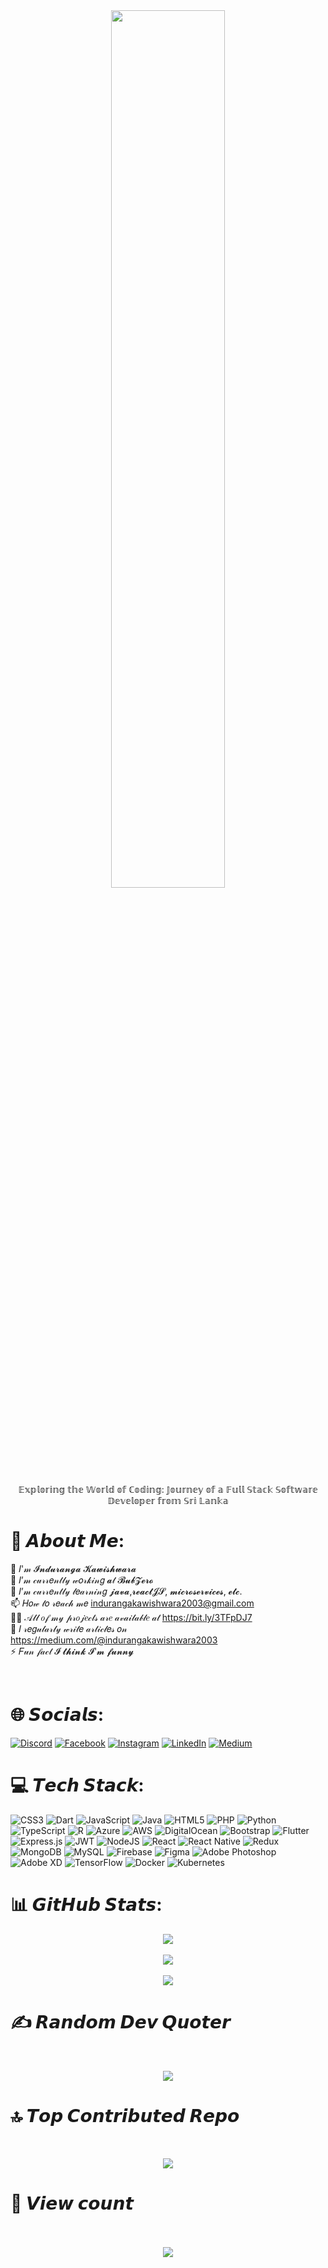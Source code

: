 <div align="center">
<img src="https://media1.giphy.com/media/S8rEAbtG4WA2ULH7CH/giphy.gif" align="center" width= 60% />
</div>  
  
<br/>

<div align="center">𝔼𝕩𝕡𝕝𝕠𝕣𝕚𝕟𝕘 𝕥𝕙𝕖 𝕎𝕠𝕣𝕝𝕕 𝕠𝕗 ℂ𝕠𝕕𝕚𝕟𝕘: 𝕁𝕠𝕦𝕣𝕟𝕖𝕪 𝕠𝕗 𝕒 𝔽𝕦𝕝𝕝 𝕊𝕥𝕒𝕔𝕜 𝕊𝕠𝕗𝕥𝕨𝕒𝕣𝕖 𝔻𝕖𝕧𝕖𝕝𝕠𝕡𝕖𝕣 𝕗𝕣𝕠𝕞 𝕊𝕣𝕚 𝕃𝕒𝕟𝕜𝕒</div>  
  

# 💫 𝘼𝙗𝙤𝙪𝙩 𝙈𝙚:
👋 𝐼'𝓂 𝓘𝓷𝓭𝓾𝓻𝓪𝓷𝓰𝓪 𝓚𝓪𝔀𝓲𝓼𝓱𝔀𝓪𝓻𝓪<br>🔭 𝐼’𝓂 𝒸𝓊𝓇𝓇𝑒𝓃𝓉𝓁𝓎 𝓌𝑜𝓇𝓀𝒾𝓃𝑔 𝓪𝓉 𝓑𝓾𝓫𝓩𝓮𝓻𝓸<br>🌱 𝐼’𝓂 𝒸𝓊𝓇𝓇𝑒𝓃𝓉𝓁𝓎 𝓁𝑒𝒶𝓇𝓃𝒾𝓃𝑔 𝓳𝓪𝓿𝓪,𝓻𝓮𝓪𝓬𝓽𝓙𝓢, 𝓶𝓲𝓬𝓻𝓸𝓼𝓮𝓻𝓿𝓲𝓬𝓮𝓼, 𝓮𝓽𝓬.<br>📫 𝐻𝑜𝓌 𝓉𝑜 𝓇𝑒𝒶𝒸𝒽 𝓂𝑒 indurangakawishwara2003@gmail.com<br>👨‍💻 𝒜𝓁𝓁 𝑜𝒻 𝓂𝓎 𝓅𝓇𝑜𝒿𝑒𝒸𝓉𝓈 𝒶𝓇𝑒 𝒶𝓋𝒶𝒾𝓁𝒶𝒷𝓁𝑒 𝒶𝓉 https://bit.ly/3TFpDJ7<br>📝 𝐼 𝓇𝑒𝑔𝓊𝓁𝒶𝓇𝓁𝓎 𝓌𝓇𝒾𝓉𝑒 𝒶𝓇𝓉𝒾𝒸𝓁𝑒𝓈 𝑜𝓃 https://medium.com/@indurangakawishwara2003<br>⚡ 𝐹𝓊𝓃 𝒻𝒶𝒸𝓉 𝓘 𝓽𝓱𝓲𝓷𝓴 𝓘'𝓶 𝓯𝓾𝓷𝓷𝔂

<br/>  

# 🌐 𝙎𝙤𝙘𝙞𝙖𝙡𝙨:
[![Discord](https://img.shields.io/badge/Discord-%237289DA.svg?logo=discord&logoColor=white)](https://discord.gg/#7082) [![Facebook](https://img.shields.io/badge/Facebook-%231877F2.svg?logo=Facebook&logoColor=white)](https://facebook.com/induranga.kawishwara.7) [![Instagram](https://img.shields.io/badge/Instagram-%23E4405F.svg?logo=Instagram&logoColor=white)](https://instagram.com/_induranga_kawishwara_) [![LinkedIn](https://img.shields.io/badge/LinkedIn-%230077B5.svg?logo=linkedin&logoColor=white)](https://linkedin.com/in/induranga-kawishwara-6397a328b) [![Medium](https://img.shields.io/badge/Medium-12100E?logo=medium&logoColor=white)](https://medium.com/@@indurangakawishwara2003) 

# 💻 𝙏𝙚𝙘𝙝 𝙎𝙩𝙖𝙘𝙠:
![CSS3](https://img.shields.io/badge/css3-%231572B6.svg?style=for-the-badge&logo=css3&logoColor=white) ![Dart](https://img.shields.io/badge/dart-%230175C2.svg?style=for-the-badge&logo=dart&logoColor=white) ![JavaScript](https://img.shields.io/badge/javascript-%23323330.svg?style=for-the-badge&logo=javascript&logoColor=%23F7DF1E) ![Java](https://img.shields.io/badge/java-%23ED8B00.svg?style=for-the-badge&logo=openjdk&logoColor=white) ![HTML5](https://img.shields.io/badge/html5-%23E34F26.svg?style=for-the-badge&logo=html5&logoColor=white) ![PHP](https://img.shields.io/badge/php-%23777BB4.svg?style=for-the-badge&logo=php&logoColor=white) ![Python](https://img.shields.io/badge/python-3670A0?style=for-the-badge&logo=python&logoColor=ffdd54) ![TypeScript](https://img.shields.io/badge/typescript-%23007ACC.svg?style=for-the-badge&logo=typescript&logoColor=white) ![R](https://img.shields.io/badge/r-%23276DC3.svg?style=for-the-badge&logo=r&logoColor=white) ![Azure](https://img.shields.io/badge/azure-%230072C6.svg?style=for-the-badge&logo=microsoftazure&logoColor=white) ![AWS](https://img.shields.io/badge/AWS-%23FF9900.svg?style=for-the-badge&logo=amazon-aws&logoColor=white) ![DigitalOcean](https://img.shields.io/badge/DigitalOcean-%230167ff.svg?style=for-the-badge&logo=digitalOcean&logoColor=white) ![Bootstrap](https://img.shields.io/badge/bootstrap-%238511FA.svg?style=for-the-badge&logo=bootstrap&logoColor=white) ![Flutter](https://img.shields.io/badge/Flutter-%2302569B.svg?style=for-the-badge&logo=Flutter&logoColor=white) ![Express.js](https://img.shields.io/badge/express.js-%23404d59.svg?style=for-the-badge&logo=express&logoColor=%2361DAFB) ![JWT](https://img.shields.io/badge/JWT-black?style=for-the-badge&logo=JSON%20web%20tokens) ![NodeJS](https://img.shields.io/badge/node.js-6DA55F?style=for-the-badge&logo=node.js&logoColor=white) ![React](https://img.shields.io/badge/react-%2320232a.svg?style=for-the-badge&logo=react&logoColor=%2361DAFB) ![React Native](https://img.shields.io/badge/react_native-%2320232a.svg?style=for-the-badge&logo=react&logoColor=%2361DAFB) ![Redux](https://img.shields.io/badge/redux-%23593d88.svg?style=for-the-badge&logo=redux&logoColor=white) ![MongoDB](https://img.shields.io/badge/MongoDB-%234ea94b.svg?style=for-the-badge&logo=mongodb&logoColor=white) ![MySQL](https://img.shields.io/badge/mysql-%2300000f.svg?style=for-the-badge&logo=mysql&logoColor=white) ![Firebase](https://img.shields.io/badge/Firebase-039BE5?style=for-the-badge&logo=Firebase&logoColor=white) ![Figma](https://img.shields.io/badge/figma-%23F24E1E.svg?style=for-the-badge&logo=figma&logoColor=white) ![Adobe Photoshop](https://img.shields.io/badge/adobe%20photoshop-%2331A8FF.svg?style=for-the-badge&logo=adobe%20photoshop&logoColor=white) ![Adobe XD](https://img.shields.io/badge/Adobe%20XD-470137?style=for-the-badge&logo=Adobe%20XD&logoColor=#FF61F6) ![TensorFlow](https://img.shields.io/badge/TensorFlow-%23FF6F00.svg?style=for-the-badge&logo=TensorFlow&logoColor=white) ![Docker](https://img.shields.io/badge/docker-%230db7ed.svg?style=for-the-badge&logo=docker&logoColor=white) ![Kubernetes](https://img.shields.io/badge/kubernetes-%23326ce5.svg?style=for-the-badge&logo=kubernetes&logoColor=white)

# 📊 𝙂𝙞𝙩𝙃𝙪𝙗 𝙎𝙩𝙖𝙩𝙨:
<div align="center">

  ![](https://github-readme-stats.vercel.app/api?username=Induranga-kawishwara&theme=dark&hide_border=false&include_all_commits=true&count_private=true)<br/><br/>
  ![](https://github-readme-streak-stats.herokuapp.com/?user=Induranga-kawishwara&theme=dark&hide_border=false)<br/><br/>
  ![](https://github-readme-stats.vercel.app/api/top-langs/?username=Induranga-kawishwara&theme=dark&hide_border=false&include_all_commits=true&count_private=true&layout=compact)

</div>




# ✍️ 𝙍𝙖𝙣𝙙𝙤𝙢 𝘿𝙚𝙫 𝙌𝙪𝙤𝙩𝙚𝙧
<br/>
<div align="center">
  
  ![](https://quotes-github-readme.vercel.app/api?type=horizontal&theme=radical)

</div>

# 🔝 𝙏𝙤𝙥 𝘾𝙤𝙣𝙩𝙧𝙞𝙗𝙪𝙩𝙚𝙙 𝙍𝙚𝙥𝙤
<br/>
<div align="center">

  ![](https://github-contributor-stats.vercel.app/api?username=Induranga-kawishwara&limit=5&theme=dark&combine_all_yearly_contributions=true)

</div>

# 👀 𝙑𝙞𝙚𝙬 𝙘𝙤𝙪𝙣𝙩 
  
<br/>  
<br/>  

<div align="center">
<img src="https://komarev.com/ghpvc/?username=induranga-kawishwara&&style=flat-square" align="center" />
</div>  
<br><br>

